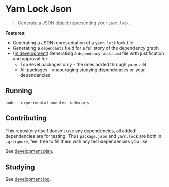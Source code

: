 # Yarn Lock Json

> Generate a JSON object representing your `yarn.lock`.

**Features:**

- Generating a JSON representation of a `yarn.lock` lock file
- Generating a `dependants` field for a full story of the dependency graph
- ([In development](doc/tasks.md)) Generating a `dependency-audit.md` file with justification and approval for:
  - Top-level packages only - the ones added through `yarn add`
  - All packages - encouraging studying dependencies or your dependencies

## Running

`node --experimental-modules index.mjs`

## Contributing

This repository itself doesn't use any dependencies, all added dependencies are for testing.
Thus `package.json` and `yarn.lock` are both in `.gitignore`, feel free to fill them with any test dependencies you like.

See [development plan](doc/tasks.md).

## Studying

See [development log](doc/notes.md).
